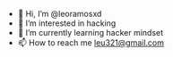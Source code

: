 - 👋 Hi, I’m @leoramosxd
- 👀 I’m interested in hacking
- 🌱 I’m currently learning hacker mindset
- 📫 How to reach me leu321@gmail.com

<!---
leoramosxd/hacker-mindset é um projeto da materia hacker mindset na fiap.
--->
